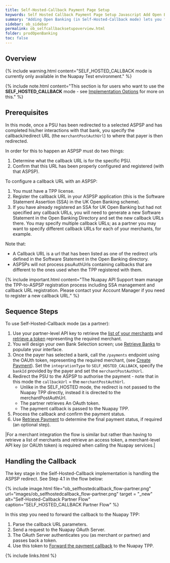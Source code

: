 ```yaml
---
title: Self-Hosted-Callback Payment Page Setup
keywords: Self Hosted Callback Payment Page Setup Javascript Add Open Banking Payment Page
summary: "Adding Open Banking (in Self-Hosted-Callback mode) lets you fully control your PSU's payment journey and allows you to bypass the Nuapay TPP."
sidebar: ob_sidebar
permalink: ob_selfcallbacksetupoverview.html
folder: prodOpenBanking
toc: false
---
```


## Overview

{% include warning.html content="SELF_HOSTED_CALLBACK mode is currently only available in the Nuapay Test environment." %}


{% include note.html content="This section is for users who want to use the **SELF_HOSTED_CALLBACK** mode - see [Implementation Options](ob_pispimplementation.html) for more on this." %}

## Prerequisites

In this mode, once a PSU has been redirected to a selected ASPSP and has completed his/her interactions with that bank, you specify the callback/redirect URL (the `merchantPostAuthUrl`) to where that payer is then redirected. 

In order for this to happen an ASPSP must do two things:

1. Determine what the callback URL is for the specific PSU.
1. Confirm that this URL has been properly configured and registered (with that ASPSP).

To configure a callback URL with an ASPSP:

1. You must have a TPP license. 
1. Register the callback URL in your ASPSP application (this is the Software Statement Assertion (SSA) in the UK Open Banking scheme).
1. If you have already registered an SSA for UK Open Banking but had not specified any callback URLs, you will need to generate a new Software Statement in the Open Banking Directory and set the new callback URLs there. You may specify multiple callback URLs; as a partner you may want to specify different callback URLs for each of your merchants, for example.

Note that:

* A Callback URL is a url that has been listed as one of the redirect urls defined in the Software Statement in the Open Banking directory.
* ASPSPs will not process psuAuthUrls containing callbacks that are different to the ones used when the TPP registered with them.


{% include important.html content="The Nuapay API Support team manage the TPP-to-ASPSP registration process including SSA management and callback URL registration. Please contact your Account Manager if you need to register a new callback URL." %}

## Sequence Steps

To use Self-Hosted-Callback mode (as a partner):

1. Use your partner-level API key to retrieve the [list of your merchants](ob_partnerintegration.html#api-details---get-organisations) and [retrieve a token](ob_partnerintegration.html#api-details---post-tokens) representing the required merchant.
1. You will design your own Bank Selection screen; use [Retrieve Banks](ob_getbank.html) to populate your interface. 
1. Once the payer has selected a bank, call the `/payments` endpoint using the OAUth token, representing the required merchant, (see [Create Payment](ob_createpayment.html)).
Set the `integrationType` to `SELF_HOSTED_CALLBACK`, specify the `bankId` provided by the payer and set the `merchantPostAuthUrl`.
1. Redirect the PSU to the ASPSP to authorise the payment - note that in this mode the `callbackUrl` = the `merchantPostAuthUrl`.
   * Unlike in the SELF_HOSTED mode, the redirect is not passed to the Nuapay TPP directly, instead it is directed to the merchantPostAuthUrl. 
   * The partner retrieves An OAuth token.
   * The payment callback is passed to the Nuapay TPP.
1. Process the callback and confirm the payment status.
1. Use [Retrieve Payment](ob_retrievepayment.html) to determine the final payment status, if required (an optional step). 


|For a merchant integration the flow is similar but rather than having to retrieve a list of merchants and retrieve an access token, a merchant-level API key (or OAUth token) is required when calling the Nuapay services.|


## Handling the Callback

The key stage in the Self-Hosted-Callback implementation is handling the ASPSP redirect. See Step 4.1 in the flow below:

{% include image.html file="ob_selfhostedcallback_flow-partner.png" url="images/ob_selfhostedcallback_flow-partner.png" target = "_new" alt="Self-Hosted-Callback Partner Flow" caption="SELF_HOSTED_CALLBACK Partner Flow" %}

In this step you need to forward the callback to the Nuapay TPP:

1. Parse the callback URL parameters.
1. Send a request to the Nuapay OAuth Server.
1. The OAuth Server authenticates you (as merchant or partner) and passes back a token.
1. Use this token to [Forward the payment callback](ob_forward_callback.html) to the Nuapay TPP.








{% include links.html %}






